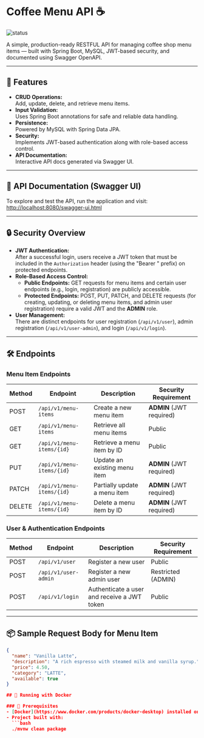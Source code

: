 # Coffee Menu API ☕

![status](https://img.shields.io/badge/status-in--progress-yellow)

A simple, production-ready RESTFUL  API for managing coffee shop menu items — built with Spring Boot, MySQL, JWT-based security, and documented using Swagger OpenAPI.

---

## 🚀 Features

- **CRUD Operations:**  
  Add, update, delete, and retrieve menu items.
- **Input Validation:**  
  Uses Spring Boot annotations for safe and reliable data handling.
- **Persistence:**  
  Powered by MySQL with Spring Data JPA.
- **Security:**  
  Implements JWT-based authentication along with role-based access control.
- **API Documentation:**  
  Interactive API docs generated via Swagger UI.

---

## 📘 API Documentation (Swagger UI)

To explore and test the API, run the application and visit:  
[http://localhost:8080/swagger-ui.html](http://localhost:8080/swagger-ui.html)

---

## 🔒 Security Overview

- **JWT Authentication:**  
  After a successful login, users receive a JWT token that must be included in the `Authorization` header (using the "Bearer " prefix) on protected endpoints.
- **Role-Based Access Control:**
    - **Public Endpoints:** GET requests for menu items and certain user endpoints (e.g., login, registration) are publicly accessible.
    - **Protected Endpoints:** POST, PUT, PATCH, and DELETE requests (for creating, updating, or deleting menu items, and admin user registration) require a valid JWT and the **ADMIN** role.
- **User Management:**  
  There are distinct endpoints for user registration (`/api/v1/user`), admin registration (`/api/v1/user-admin`), and login (`/api/v1/login`).

---

## 🛠️ Endpoints

### Menu Item Endpoints

| Method  | Endpoint                     | Description                     | Security Requirement         |
|---------|------------------------------|---------------------------------|------------------------------|
| POST    | `/api/v1/menu-items`         | Create a new menu item          | **ADMIN** (JWT required)     |
| GET     | `/api/v1/menu-items`         | Retrieve all menu items         | Public                       |
| GET     | `/api/v1/menu-items/{id}`    | Retrieve a menu item by ID      | Public                       |
| PUT     | `/api/v1/menu-items/{id}`    | Update an existing menu item    | **ADMIN** (JWT required)     |
| PATCH   | `/api/v1/menu-items/{id}`    | Partially update a menu item    | **ADMIN** (JWT required)     |
| DELETE  | `/api/v1/menu-items/{id}`    | Delete a menu item by ID        | **ADMIN** (JWT required)     |

### User & Authentication Endpoints

| Method  | Endpoint               | Description                                  | Security Requirement |
|---------|------------------------|----------------------------------------------|----------------------|
| POST    | `/api/v1/user`         | Register a new user                          | Public               |
| POST    | `/api/v1/user-admin`   | Register a new admin user                    | Restricted (ADMIN)   |
| POST    | `/api/v1/login`        | Authenticate a user and receive a JWT token  | Public               |

---

## 📦 Sample Request Body for Menu Item

```json
{
  "name": "Vanilla Latte",
  "description": "A rich espresso with steamed milk and vanilla syrup.",
  "price": 4.50,
  "category": "LATTE",
  "available": true
}

## 🐳 Running with Docker

### 📄 Prerequisites
- [Docker](https://www.docker.com/products/docker-desktop) installed on your machine
- Project built with:
  ```bash
  ./mvnw clean package

